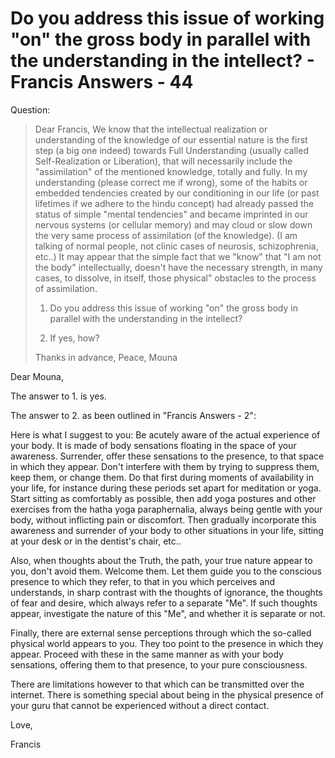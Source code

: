 # Do you address this issue of working "on" the gross body in parallel with the understanding in the intellect? - Francis Answers - 44

Question:

>Dear Francis, We know that the intellectual realization or understanding of the knowledge of our essential nature is the first step (a big one indeed) towards Full Understanding (usually called Self-Realization or Liberation), that will necessarily include the "assimilation" of the mentioned knowledge, totally and fully. In my understanding (please correct me if wrong), some of the habits or embedded tendencies created by our conditioning in our life (or past lifetimes if we adhere to the hindu concept) had already passed the status of simple "mental tendencies" and became imprinted in our nervous systems (or cellular memory) and may cloud or slow down the very same process of assimilation (of the knowledge). (I am talking of normal people, not clinic cases of neurosis, schizophrenia, etc..) It may appear that the simple fact that we "know" that "I am not the body" intellectually, doesn't have the necessary strength, in many cases, to dissolve, in itself, those physical" obstacles to the process of assimilation.
>
>1. Do you address this issue of working "on" the gross body in parallel with the understanding in the intellect?
>
>2. If yes, how?
>
>Thanks in advance, Peace, Mouna

Dear Mouna,

The answer to 1. is yes.

The answer to 2. as been outlined in "Francis Answers - 2":

Here is what I suggest to you: Be acutely aware of the actual experience of your body. It is made of body sensations floating in the space of your awareness. Surrender, offer these sensations to the presence, to that space in which they appear. Don't interfere with them by trying to suppress them, keep them, or change them. Do that first during moments of availability in your life, for instance during these periods set apart for meditation or yoga. Start sitting as comfortably as possible, then add yoga postures and other exercises from the hatha yoga paraphernalia, always being gentle with your body, without inflicting pain or discomfort. Then gradually incorporate this awareness and surrender of your body to other situations in your life, sitting at your desk or in the dentist's chair, etc..

Also, when thoughts about the Truth, the path, your true nature appear to you, don't avoid them. Welcome them. Let them guide you to the conscious presence to which they refer, to that in you which perceives and understands, in sharp contrast with the thoughts of ignorance, the thoughts of fear and desire, which always refer to a separate "Me". If such thoughts appear, investigate the nature of this "Me", and whether it is separate or not.

Finally, there are external sense perceptions through which the so-called physical world appears to you. They too point to the presence in which they appear. Proceed with these in the same manner as with your body sensations, offering them to that presence, to your pure consciousness.

There are limitations however to that which can be transmitted over the internet. There is something special about being in the physical presence of your guru that cannot be experienced without a direct contact.

Love,

Francis


